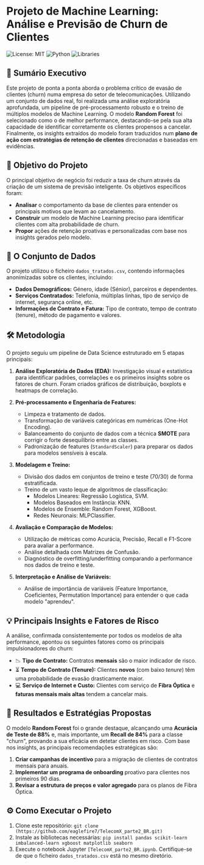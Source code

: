 # Projeto de Machine Learning: Análise e Previsão de Churn de Clientes

![License: MIT](https://img.shields.io/badge/License-MIT-yellow.svg)
![Python](https://img.shields.io/badge/Python-3.9+-blue.svg)
![Libraries](https://img.shields.io/badge/Libraries-Scikit--learn%2C%20Pandas%2C%20XGBoost-orange.svg)

## 📖 Sumário Executivo

Este projeto de ponta a ponta aborda o problema crítico de evasão de clientes (churn) numa empresa do setor de telecomunicações. Utilizando um conjunto de dados real, foi realizada uma análise exploratória aprofundada, um pipeline de pré-processamento robusto e o treino de múltiplos modelos de Machine Learning. O modelo **Random Forest** foi selecionado como o de melhor performance, destacando-se pela sua alta capacidade de identificar corretamente os clientes propensos a cancelar. Finalmente, os insights extraídos do modelo foram traduzidos num **plano de ação com estratégias de retenção de clientes** direcionadas e baseadas em evidências.

## 🎯 Objetivo do Projeto

O principal objetivo de negócio foi reduzir a taxa de churn através da criação de um sistema de previsão inteligente. Os objetivos específicos foram:
* **Analisar** o comportamento da base de clientes para entender os principais motivos que levam ao cancelamento.
* **Construir** um modelo de Machine Learning preciso para identificar clientes com alta probabilidade de churn.
* **Propor** ações de retenção proativas e personalizadas com base nos insights gerados pelo modelo.

## 📂 O Conjunto de Dados

O projeto utilizou o ficheiro `dados_tratados.csv`, contendo informações anonimizadas sobre os clientes, incluindo:
* **Dados Demográficos:** Género, idade (Sénior), parceiros e dependentes.
* **Serviços Contratados:** Telefonia, múltiplas linhas, tipo de serviço de internet, segurança online, etc.
* **Informações de Contrato e Fatura:** Tipo de contrato, tempo de contrato (tenure), método de pagamento e valores.

## 🛠️ Metodologia

O projeto seguiu um pipeline de Data Science estruturado em 5 etapas principais:

1.  **Análise Exploratória de Dados (EDA):** Investigação visual e estatística para identificar padrões, correlações e os primeiros insights sobre os fatores de churn. Foram criados gráficos de distribuição, boxplots e heatmaps de correlação.

2.  **Pré-processamento e Engenharia de Features:**
    * Limpeza e tratamento de dados.
    * Transformação de variáveis categóricas em numéricas (One-Hot Encoding).
    * Balanceamento do conjunto de dados com a técnica **SMOTE** para corrigir o forte desequilíbrio entre as classes.
    * Padronização de features (`StandardScaler`) para preparar os dados para modelos sensíveis à escala.

3.  **Modelagem e Treino:**
    * Divisão dos dados em conjuntos de treino e teste (70/30) de forma estratificada.
    * Treino de um vasto leque de algoritmos de classificação:
        * Modelos Lineares: Regressão Logística, SVM.
        * Modelos Baseados em Instância: KNN.
        * Modelos de Ensemble: Random Forest, XGBoost.
        * Redes Neuronais: MLPClassifier.

4.  **Avaliação e Comparação de Modelos:**
    * Utilização de métricas como Acurácia, Precisão, Recall e F1-Score para avaliar a performance.
    * Análise detalhada com Matrizes de Confusão.
    * Diagnóstico de overfitting/underfitting comparando a performance nos dados de treino e teste.

5.  **Interpretação e Análise de Variáveis:**
    * Análise de importância de variáveis (Feature Importance, Coeficientes, Permutation Importance) para entender o que cada modelo "aprendeu".

## 💡 Principais Insights e Fatores de Risco

A análise, confirmada consistentemente por todos os modelos de alta performance, apontou os seguintes fatores como os principais impulsionadores do churn:
* 📉 **Tipo de Contrato:** Contratos **mensais** são o maior indicador de risco.
* ⏳ **Tempo de Contrato (Tenure):** Clientes **novos** (com baixo *tenure*) têm uma probabilidade de evasão drasticamente maior.
* 💻 **Serviço de Internet e Custo:** Clientes com serviço de **Fibra Óptica** e **faturas mensais mais altas** tendem a cancelar mais.

## 🚀 Resultados e Estratégias Propostas

O modelo **Random Forest** foi o grande destaque, alcançando uma **Acurácia de Teste de 88%** e, mais importante, um **Recall de 84%** para a classe "churn", provando a sua eficácia em detetar clientes em risco. Com base nos insights, as principais recomendações estratégicas são:

1.  **Criar campanhas de incentivo** para a migração de clientes de contratos mensais para anuais.
2.  **Implementar um programa de onboarding** proativo para clientes nos primeiros 90 dias.
3.  **Revisar a estrutura de preços e valor agregado** para os planos de Fibra Óptica.

## ⚙️ Como Executar o Projeto

1.  Clone este repositório: `git clone (https://github.com/eaglefire7/TelecomX_parte2_BR.git)`
2.  Instale as bibliotecas necessárias: `pip install pandas scikit-learn imbalanced-learn xgboost matplotlib seaborn`
3.  Execute o notebook Jupyter `[TelecomX_parte2_BR.ipynb`. Certifique-se de que o ficheiro `dados_tratados.csv` está no mesmo diretório.
